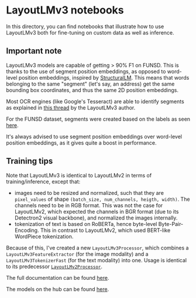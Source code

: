 # LayoutLMv3 notebooks
In this directory, you can find notebooks that illustrate how to use LayoutLMv3 both for fine-tuning on custom data as well as inference. 

## Important note

LayoutLMv3 models are capable of getting > 90% F1 on FUNSD. This is thanks to the use of segment position embeddings, as opposed to word-level position embeddings, inspired by [StructuralLM](https://arxiv.org/abs/2105.11210). This means that words belonging to the same "segment" (let's say, an address) get the same bounding box coordinates, and thus the same 2D position embeddings. 

Most OCR engines (like Google's Tesseract) are able to identify segments as explained in [this thread](https://github.com/microsoft/unilm/issues/838) by the LayoutLMv3 author.

For the FUNSD dataset, segments were created based on the labels as seen [here](https://huggingface.co/datasets/nielsr/funsd-layoutlmv3/blob/main/funsd-layoutlmv3.py#L140).

It's always advised to use segment position embeddings over word-level position embeddings, as it gives quite a boost in performance.

## Training tips

Note that LayoutLMv3 is identical to LayoutLMv2 in terms of training/inference, except that:
* images need to be resized and normalized, such that they are `pixel_values` of shape `(batch_size, num_channels, heigth, width)`. The channels need to be in RGB format. This was not the case for LayoutLMv2, which expected the channels in BGR format (due to its Detectron2 visual backbone), and normalized the images internally.
* tokenization of text is based on RoBERTa, hence byte-level Byte-Pair-Encoding. This in contrast to LayoutLMv2, which used BERT-like WordPiece tokenization.

Because of this, I've created a new `LayoutLMv3Processor`, which combines a `LayoutLMv3FeatureExtractor` (for the image modality) and a `LayoutLMv3TokenizerFast` (for the text modality) into one. Usage is identical to its predecessor [`LayoutLMv2Processor`](https://huggingface.co/docs/transformers/model_doc/layoutlmv2#usage-layoutlmv2processor).

The full documentation can be found [here](https://huggingface.co/transformers/model_doc/layoutlmv3.html).

The models on the hub can be found [here](https://huggingface.co/models?search=layoutlmv3).
